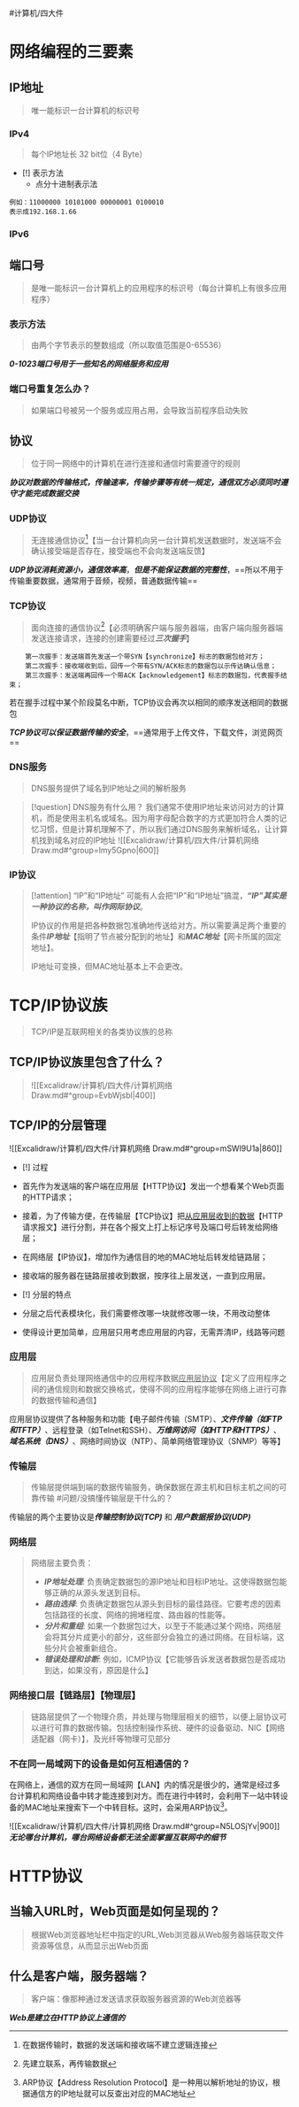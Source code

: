 #计算机/四大件 
# 网络编程的三要素
## IP地址
>唯一能标识一台计算机的标识号
### IPv4
>每个IP地址长 32 bit位（4 Byte）
- [!] 表示方法
	- 点分十进制表示法
```
例如：11000000 10101000 00000001 0100010
表示成192.168.1.66
```
### IPv6
>
## 端口号
>是唯一能标识一台计算机上的应用程序的标识号（每台计算机上有很多应用程序）
### 表示方法
>由两个字节表示的整数组成（所以取值范围是0-65536）

***0-1023端口号用于一些知名的网络服务和应用***
### 端口号重复怎么办？
>如果端口号被另一个服务或应用占用，会导致当前程序启动失败
## 协议
>位于同一网络中的计算机在进行连接和通信时需要遵守的规则

***协议对数据的传输格式，传输速率，传输步骤等有统一规定，通信双方必须同时遵守才能完成数据交换***
### UDP协议
>无连接通信协议[^1]【当一台计算机向另一台计算机发送数据时，发送端不会确认接受端是否存在，接受端也不会向发送端反馈】

***UDP协议消耗资源小，通信效率高***，***但是不能保证数据的完整性***，==所以不用于传输重要数据，通常用于音频，视频，普通数据传输==

[^1]:在数据传输时，数据的发送端和接收端不建立逻辑连接
### TCP协议
>面向连接的通信协议[^2]【必须明确客户端与服务器端，由客户端向服务器端发送连接请求，连接的创建需要经过***三次握手***】
```
	第一次握手：发送端首先发送一个带SYN【synchronize】标志的数据包给对方；
	第二次握手：接收端收到后，回传一个带有SYN/ACK标志的数据包以示传达确认信息；
	第三次握手：发送端再回传一个带ACK【acknowledgement】标志的数据包，代表握手结束；
```
若在握手过程中某个阶段莫名中断，TCP协议会再次以相同的顺序发送相同的数据包

***TCP协议可以保证数据传输的安全***，==通常用于上传文件，下载文件，浏览网页==

[^2]:先建立联系，再传输数据

### DNS服务
>DNS服务提供了域名到IP地址之间的解析服务

>[!question] DNS服务有什么用？
>我们通常不使用IP地址来访问对方的计算机，而是使用主机名或域名。因为用字母配合数字的方式更加符合人类的记忆习惯，但是计算机理解不了，所以我们通过DNS服务来解析域名，让计算机找到域名对应的IP地址
>![[Excalidraw/计算机/四大件/计算机网络 Draw.md#^group=lmy5Gpno|600]]

### IP协议
>[!attention] “IP”和“IP地址”
>可能有人会把“IP”和“IP地址”搞混，***“IP”其实是一种协议的名称，叫作网际协议***。
>
>IP协议的作用是把各种数据包准确地传送给对方。所以需要满足两个重要的条件***IP地址***【指明了节点被分配到的地址】和***MAC地址***【网卡所属的固定地址】。
>
>IP地址可变换，但MAC地址基本上不会更改。



# TCP/IP协议族
>TCP/IP是互联网相关的各类协议族的总称
## TCP/IP协议族里包含了什么？
>![[Excalidraw/计算机/四大件/计算机网络 Draw.md#^group=EvbWjsbl|400]]
## TCP/IP的分层管理
![[Excalidraw/计算机/四大件/计算机网络 Draw.md#^group=mSWl9U1a|860]]
- [!] 过程
- 首先作为发送端的客户端在应用层【HTTP协议】发出一个想看某个Web页面的HTTP请求；
- 接着，为了传输方便，在传输层【TCP协议】把<u>从应用层收到的数据</u>【HTTP请求报文】进行分割，并在各个报文上打上标记序号及端口号后转发给网络层；
- 在网络层【IP协议】，增加作为通信目的地的MAC地址后转发给链路层；
- 接收端的服务器在链路层接收到数据，按序往上层发送，一直到应用层。

- [!] 分层的特点
- 分层之后代表模块化，我们需要修改哪一块就修改哪一块，不用改动整体
- 使得设计更加简单，应用层只用考虑应用层的内容，无需弄清IP，线路等问题
### 应用层
>应用层负责处理网络通信中的应用程序数据<u>应用层协议</u>【定义了应用程序之间的通信规则和数据交换格式，使得不同的应用程序能够在网络上进行可靠的数据传输和通信】

应用层协议提供了各种服务和功能【电子邮件传输（SMTP）、***文件传输（如FTP和TFTP）***、远程登录（如Telnet和SSH）、***万维网访问（如HTTP和HTTPS）***、***域名系统（DNS）***、网络时间协议（NTP）、简单网络管理协议（SNMP）等等】
### 传输层
>传输层提供端到端的数据传输服务，确保数据在源主机和目标主机之间的可靠传输
> #问题/没搞懂传输层是干什么的？

传输层的两个主要协议是***传输控制协议(TCP)*** 和 ***用户数据报协议(UDP)***


### 网络层
> 网络层主要负责：
> - ***IP地址处理***: 负责确定数据包的源IP地址和目标IP地址。这使得数据包能够正确的从源头发送到目标。
> - ***路由选择***: 负责确定数据包从源头到目标的最佳路径。它要考虑的因素包括路径的长度、网络的拥堵程度、路由器的性能等。
> - ***分片和重组***: 如果一个数据包过大，以至于不能通过某个网络，网络层会将其分片成更小的部分，这些部分会独立的通过网络。在目标端，这些分片会被重新组合。
> - ***错误处理和诊断***: 例如，ICMP协议【它能够告诉发送者数据包是否成功到达，如果没有，原因是什么】
### 网络接口层【链路层】【物理层】
>链路层提供了一个物理介质，并处理与物理层相关的细节，以便上层协议可以进行可靠的数据传输。包括控制操作系统、硬件的设备驱动、NIC【网络适配器（网卡）】，及光纤等物理可见部分

### 不在同一局域网下的设备是如何互相通信的？
在网络上，通信的双方在同一局域网【LAN】内的情况是很少的，通常是经过多台计算机和网络设备中转才能连接到对方。而在进行中转时，会利用下一站中转设备的MAC地址来搜索下一个中转目标。这时，会采用ARP协议[^3]。

![[Excalidraw/计算机/四大件/计算机网络 Draw.md#^group=N5LOSjYv|900]]
***无论哪台计算机，哪台网络设备都无法全面掌握互联网中的细节***

[^3]:ARP协议【Address Resolution Protocol】是一种用以解析地址的协议，根据通信方的IP地址就可以反查出对应的MAC地址




# HTTP协议
## 当输入URL时，Web页面是如何呈现的？
>根据Web浏览器地址栏中指定的URL,Web浏览器从Web服务器端获取文件资源等信息，从而显示出Web页面
## 什么是客户端，服务器端？
>客户端：像那种通过发送请求获取服务器资源的Web浏览器等

***Web是建立在HTTP协议上通信的***

























